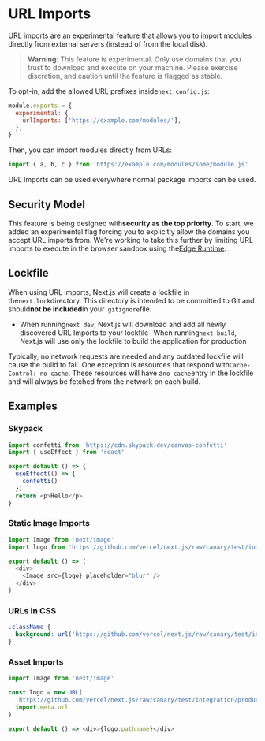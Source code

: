# URL Imports

URL imports are an experimental feature that allows you to import modules directly from external servers (instead of from the local disk).

> **Warning**: This feature is experimental. Only use domains that you trust to download and execute on your machine. Please exercise
discretion, and caution until the feature is flagged as stable.

To opt-in, add the allowed URL prefixes inside`next.config.js`:

```js
module.exports = {
  experimental: {
    urlImports: ['https://example.com/modules/'],
  },
}

```

Then, you can import modules directly from URLs:

```js
import { a, b, c } from 'https://example.com/modules/some/module.js'

```

URL Imports can be used everywhere normal package imports can be used.

## Security Model

This feature is being designed with**security as the top priority**. To start, we added an experimental flag forcing you to explicitly allow the domains you accept URL imports from. We're working to take this further by limiting URL imports to execute in the browser sandbox using the[Edge Runtime](/docs/guide/api-reference/edge-runtime).

## Lockfile

When using URL imports, Next.js will create a lockfile in the`next.lock`directory.
This directory is intended to be committed to Git and should**not be included**in your`.gitignore`file.

- When running`next dev`, Next.js will download and add all newly discovered URL Imports to your lockfile- When running`next build`, Next.js will use only the lockfile to build the application for production

Typically, no network requests are needed and any outdated lockfile will cause the build to fail.
One exception is resources that respond with`Cache-Control: no-cache`.
These resources will have a`no-cache`entry in the lockfile and will always be fetched from the network on each build.

## Examples

### Skypack

```js
import confetti from 'https://cdn.skypack.dev/canvas-confetti'
import { useEffect } from 'react'

export default () => {
  useEffect(() => {
    confetti()
  })
  return <p>Hello</p>
}

```

### Static Image Imports

```js
import Image from 'next/image'
import logo from 'https://github.com/vercel/next.js/raw/canary/test/integration/production/public/vercel.png'

export default () => (
  <div>
    <Image src={logo} placeholder="blur" />
  </div>
)

```

### URLs in CSS

```css
.className {
  background: url('https://github.com/vercel/next.js/raw/canary/test/integration/production/public/vercel.png');
}

```

### Asset Imports

```js
import Image from 'next/image'

const logo = new URL(
  'https://github.com/vercel/next.js/raw/canary/test/integration/production/public/vercel.png',
  import.meta.url
)

export default () => <div>{logo.pathname}</div>

```
